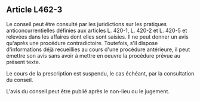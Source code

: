 Article L462-3
----
Le conseil peut être consulté par les juridictions sur les pratiques
anticoncurrentielles définies aux articles L. 420-1, L. 420-2 et L. 420-5 et
relevées dans les affaires dont elles sont saisies. Il ne peut donner un avis
qu'après une procédure contradictoire. Toutefois, s'il dispose d'informations
déjà recueillies au cours d'une procédure antérieure, il peut émettre son avis
sans avoir à mettre en oeuvre la procédure prévue au présent texte.

Le cours de la prescription est suspendu, le cas échéant, par la consultation du
conseil.

L'avis du conseil peut être publié après le non-lieu ou le jugement.
